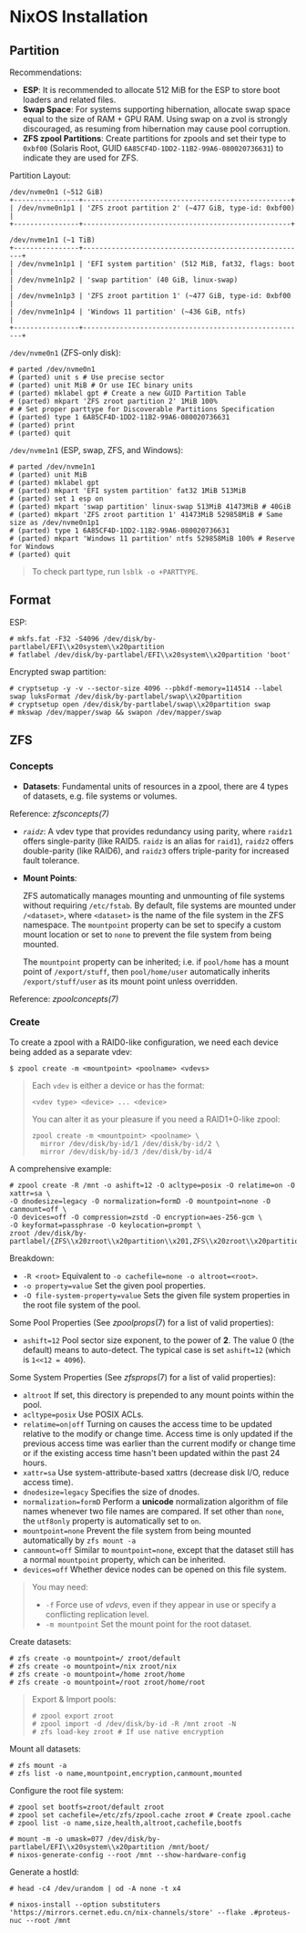 # NixOS Installation

## Partition

Recommendations:
- **ESP**: It is recommended to allocate 512 MiB for the ESP to store boot loaders and related files.
- **Swap Space**: For systems supporting hibernation, allocate swap space equal to the size of RAM + GPU RAM. Using swap on a zvol is strongly discouraged, as resuming from hibernation may cause pool corruption.
- **ZFS zpool Partitions**: Create partitions for zpools and set their type to `0xbf00` (Solaris Root, GUID `6A85CF4D-1DD2-11B2-99A6-080020736631`) to indicate they are used for ZFS.

Partition Layout:
```plaintext
/dev/nvme0n1 (~512 GiB)
+----------------+---------------------------------------------------+
| /dev/nvme0n1p1 | 'ZFS zroot partition 2' (~477 GiB, type-id: 0xbf00) |
+----------------+---------------------------------------------------+

/dev/nvme1n1 (~1 TiB)
+----------------+-------------------------------------------------------+
| /dev/nvme1n1p1 | 'EFI system partition' (512 MiB, fat32, flags: boot   |
| /dev/nvme1n1p2 | 'swap partition' (40 GiB, linux-swap)                 |
| /dev/nvme1n1p3 | 'ZFS zroot partition 1' (~477 GiB, type-id: 0xbf00      |
| /dev/nvme1n1p4 | 'Windows 11 partition' (~436 GiB, ntfs)               |
+----------------+-------------------------------------------------------+
```

`/dev/nvme0n1` (ZFS-only disk):
```shell-session
# parted /dev/nvme0n1
# (parted) unit s # Use precise sector
# (parted) unit MiB # Or use IEC binary units
# (parted) mklabel gpt # Create a new GUID Partition Table
# (parted) mkpart 'ZFS zroot partition 2' 1MiB 100%
# # Set proper parttype for Discoverable Partitions Specification
# (parted) type 1 6A85CF4D-1DD2-11B2-99A6-080020736631
# (parted) print
# (parted) quit
```

`/dev/nvme1n1` (ESP, swap, ZFS, and Windows):
```shell-session
# parted /dev/nvme1n1
# (parted) unit MiB
# (parted) mklabel gpt
# (parted) mkpart 'EFI system partition' fat32 1MiB 513MiB
# (parted) set 1 esp on
# (parted) mkpart 'swap partition' linux-swap 513MiB 41473MiB # 40GiB
# (parted) mkpart 'ZFS zroot partition 1' 41473MiB 529858MiB # Same size as /dev/nvme0n1p1
# (parted) type 1 6A85CF4D-1DD2-11B2-99A6-080020736631
# (parted) mkpart 'Windows 11 partition' ntfs 529858MiB 100% # Reserve for Windows
# (parted) quit
```

> To check part type, run `lsblk -o +PARTTYPE`.


## Format

ESP:
```shell-session
# mkfs.fat -F32 -S4096 /dev/disk/by-partlabel/EFI\\x20system\\x20partition
# fatlabel /dev/disk/by-partlabel/EFI\\x20system\\x20partition 'boot'
```

Encrypted swap partition:
```shell-session
# cryptsetup -y -v --sector-size 4096 --pbkdf-memory=114514 --label swap luksFormat /dev/disk/by-partlabel/swap\\x20partition
# cryptsetup open /dev/disk/by-partlabel/swap\\x20partition swap
# mkswap /dev/mapper/swap && swapon /dev/mapper/swap
```

## ZFS

### Concepts

- **Datasets**: Fundamental units of resources in a zpool, there are 4 types of datasets, e.g. file systems or volumes.

Reference: *zfsconcepts(7)*

- *`raidz`*: A vdev type that provides redundancy using parity, where `raidz1` offers single-parity (like RAID5. `raidz` is an alias for `raid1`), `raidz2` offers double-parity (like RAID6), and `raidz3` offers triple-parity for increased fault tolerance.
- **Mount Points**:

  ZFS automatically manages mounting and unmounting of file systems without requiring `/etc/fstab`. By default, file systems are mounted under `/<dataset>`, where `<dataset>` is the name of the file system in the ZFS namespace. The `mountpoint` property can be set to specify a custom mount location or set to `none` to prevent the file system from being mounted.

  The `mountpoint` property can be inherited; i.e. if `pool/home` has a mount point of `/export/stuff`, then `pool/home/user` automatically inherits `/export/stuff/user` as its mount point unless overridden.

Reference: *zpoolconcepts(7)*

### Create

To create a zpool with a RAID0-like configuration, we need each device being added as a separate vdev:
```shell-session
$ zpool create -m <mountpoint> <poolname> <vdevs>
```

> Each `vdev` is either a device or has the format:
> ```shell-session
> <vdev type> <device> ... <device>
> ```
> You can alter it as your pleasure if you need a RAID1+0-like zpool:
> ```shell-session
> zpool create -m <mountpoint> <poolname> \
>   mirror /dev/disk/by-id/1 /dev/disk/by-id/2 \
>   mirror /dev/disk/by-id/3 /dev/disk/by-id/4
> ```

A comprehensive example:
```shell-session
# zpool create -R /mnt -o ashift=12 -O acltype=posix -O relatime=on -O xattr=sa \
-O dnodesize=legacy -O normalization=formD -O mountpoint=none -O canmount=off \
-O devices=off -O compression=zstd -O encryption=aes-256-gcm \
-O keyformat=passphrase -O keylocation=prompt \
zroot /dev/disk/by-partlabel/{ZFS\\x20zroot\\x20partition\\x201,ZFS\\x20zroot\\x20partition\\x202}
```

Breakdown:
- `-R <root>` Equivalent to `-o cachefile=none -o altroot=<root>`.
- `-o property=value` Set the given pool properties.
- `-O file-system-property=value` Sets the given file system properties in the root file system of the pool.

Some Pool Properties (See *zpoolprops*(7) for a list of valid properties):
- `ashift=12` Pool sector size exponent, to the power of **2**. The value 0 (the default) means to auto-detect. The typical case is set `ashift=12` (which is `1<<12 = 4096`).

Some System Properties (See *zfsprops*(7) for a list of valid properties):
- `altroot` If set, this directory is prepended to any mount points within the pool.
- `acltype=posix` Use POSIX ACLs.
- `relatime=on|off` Turning on causes the access time to be updated relative to the modify or change time. Access time is only updated if the previous access time was earlier than the current modify or change time or if the existing access time hasn't been updated within the past 24 hours.
- `xattr=sa` Use system-attribute-based xattrs (decrease disk I/O, reduce access time).
- `dnodesize=legacy` Specifies the size of dnodes.
- `normalization=formD` Perform a **unicode** normalization algorithm of file names whenever two file names are compared. If set other than `none`, the `utf8only` property is automatically set to `on`.
- `mountpoint=none` Prevent the file system from being mounted automatically by `zfs mount -a`
- `canmount=off` Similar to `mountpoint=none`, except that the dataset still has a normal `mountpoint` property, which can be inherited.
- `devices=off` Whether device nodes can be opened on this file system.

> You may need:
> - `-f` Force use of *vdevs*, even if they appear in use or specify a conflicting replication level.
> - `-m mountpoint` Set the mount point for the root dataset.

Create datasets:
```shell-session
# zfs create -o mountpoint=/ zroot/default
# zfs create -o mountpoint=/nix zroot/nix
# zfs create -o mountpoint=/home zroot/home
# zfs create -o mountpoint=/root zroot/home/root
```

> Export & Import pools:
> ```shell-session
> # zpool export zroot
> # zpool import -d /dev/disk/by-id -R /mnt zroot -N
> # zfs load-key zroot # If use native encryption
> ```

Mount all datasets:
```shell-session
# zfs mount -a
# zfs list -o name,mountpoint,encryption,canmount,mounted
```

Configure the root file system:
```shell-session
# zpool set bootfs=zroot/default zroot
# zpool set cachefile=/etc/zfs/zpool.cache zroot # Create zpool.cache
# zpool list -o name,size,health,altroot,cachefile,bootfs
```

```shell-session
# mount -m -o umask=077 /dev/disk/by-partlabel/EFI\\x20system\\x20partition /mnt/boot/
# nixos-generate-config --root /mnt --show-hardware-config
```

Generate a hostId:
```shell-session
# head -c4 /dev/urandom | od -A none -t x4
```

```shell-session
# nixos-install --option substituters 'https://mirrors.cernet.edu.cn/nix-channels/store' --flake .#proteus-nuc --root /mnt
```
